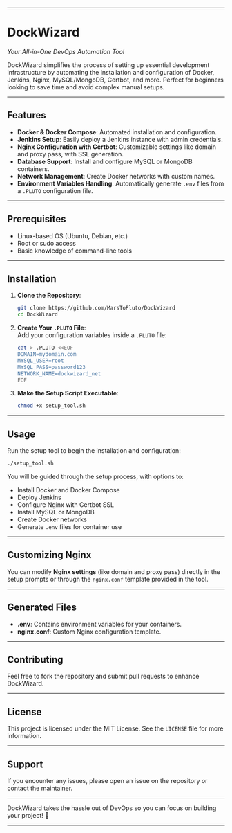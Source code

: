 
---

# **DockWizard**  
*Your All-in-One DevOps Automation Tool*  

DockWizard simplifies the process of setting up essential development infrastructure by automating the installation and configuration of Docker, Jenkins, Nginx, MySQL/MongoDB, Certbot, and more. Perfect for beginners looking to save time and avoid complex manual setups.

---

## **Features**  
- **Docker & Docker Compose**: Automated installation and configuration.
- **Jenkins Setup**: Easily deploy a Jenkins instance with admin credentials.
- **Nginx Configuration with Certbot**: Customizable settings like domain and proxy pass, with SSL generation.  
- **Database Support**: Install and configure MySQL or MongoDB containers.  
- **Network Management**: Create Docker networks with custom names.  
- **Environment Variables Handling**: Automatically generate `.env` files from a `.PLUTO` configuration file.

---

## **Prerequisites**  
- Linux-based OS (Ubuntu, Debian, etc.)  
- Root or sudo access  
- Basic knowledge of command-line tools  

---

## **Installation**  
1. **Clone the Repository**:
   ```bash
   git clone https://github.com/MarsToPluto/DockWizard
   cd DockWizard
   ```

2. **Create Your `.PLUTO` File**:  
   Add your configuration variables inside a `.PLUTO` file:
   ```bash
   cat > .PLUTO <<EOF
   DOMAIN=mydomain.com
   MYSQL_USER=root
   MYSQL_PASS=password123
   NETWORK_NAME=dockwizard_net
   EOF
   ```

3. **Make the Setup Script Executable**:
   ```bash
   chmod +x setup_tool.sh
   ```

---

## **Usage**  
Run the setup tool to begin the installation and configuration:
```bash
./setup_tool.sh
```

You will be guided through the setup process, with options to:
- Install Docker and Docker Compose  
- Deploy Jenkins  
- Configure Nginx with Certbot SSL  
- Install MySQL or MongoDB  
- Create Docker networks  
- Generate `.env` files for container use  

---

## **Customizing Nginx**  
You can modify **Nginx settings** (like domain and proxy pass) directly in the setup prompts or through the `nginx.conf` template provided in the tool.

---

## **Generated Files**  
- **.env**: Contains environment variables for your containers.  
- **nginx.conf**: Custom Nginx configuration template.  

---

## **Contributing**  
Feel free to fork the repository and submit pull requests to enhance DockWizard.  

---

## **License**  
This project is licensed under the MIT License. See the `LICENSE` file for more information.

---

## **Support**  
If you encounter any issues, please open an issue on the repository or contact the maintainer.

---

DockWizard takes the hassle out of DevOps so you can focus on building your project! 🚀

---